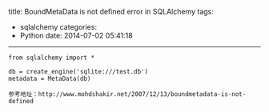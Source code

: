 title: BoundMetaData is not defined error in SQLAlchemy
tags:
  - sqlalchemy
categories:
  - Python
date: 2014-07-02 05:41:18
---

```
from sqlalchemy import *

db = create_engine('sqlite:///test.db')
metadata = MetaData(db)

参考地址：http://www.mohdshakir.net/2007/12/13/boundmetadata-is-not-defined
```